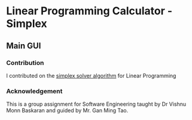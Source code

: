 
# Linear Programming Calculator - Simplex
## Main GUI
### Contribution
I contributed on the [simplex solver algorithm](https://github.com/soonchangAI/linear_optimization/blob/master/LinearOptimization/SimplexAlgo.cs) for Linear Programming

### Acknowledgement
This is a group assignment for Software Engineering taught by Dr Vishnu Monn Baskaran and guided by Mr. Gan Ming Tao.
